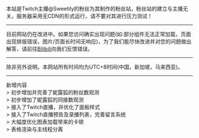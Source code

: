 本站是Twitch主播@Sweetily的粉丝为其制作的粉丝站，粉丝站的建立与主播无关。服务器采用无CDN的形式运行，请不要对其进行压力测试！
<br>
<hr>
目前网站仍在改进中。如果您访问确实出现问题(如:部分组件无法正常加载，页面出现排版错误，图片/页面长时间无响应)，为了我们能尽快改进并对您的问题做出解答，请前往<a href="https://space.bilibili.com/11022578">Bilibili</a>向我们反馈错误。
<br>
<hr>
除非另外说明，本网站所有时间均为UTC+8时间(中国，新加坡，马来西亚)。
<br>
<hr>
<div class="mdui-typo-title">新增内容</div>
> 初步增加并完善了妮露狐的粉丝数观测
<br>
> 初步增加了妮露狐的同接数观测
<br>
> 接入了Twitch直播，并优化了面板样式
<br>
> 接入了Twitch直播预告及录播列表，完善留言系统
<br>
> 大幅度优化图表加载带来的卡顿
<br>
> 表格渲染与主线程分离
<br>

